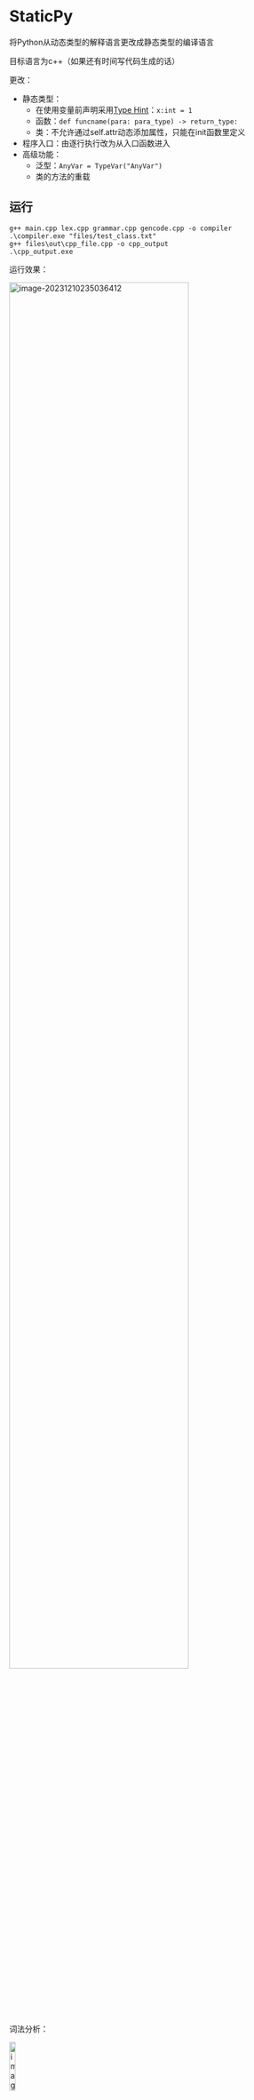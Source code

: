 # StaticPy

将Python从动态类型的解释语言更改成静态类型的编译语言

目标语言为c++（如果还有时间写代码生成的话）

更改：

- 静态类型：
  - 在使用变量前声明采用[Type Hint](https://www.python.org/dev/peps/pep-0484/)：`x:int = 1`
  - 函数：`def funcname(para: para_type) -> return_type:`
  - 类：不允许通过self.attr动态添加属性，只能在init函数里定义
- 程序入口：由逐行执行改为从入口函数进入
- 高级功能：
  - 泛型：`AnyVar = TypeVar("AnyVar")`
  - 类的方法的重载

## 运行

```
g++ main.cpp lex.cpp grammar.cpp gencode.cpp -o compiler
.\compiler.exe "files/test_class.txt"
g++ files\out\cpp_file.cpp -o cpp_output
.\cpp_output.exe
```

运行效果：

<img src="https://umeta.oss-cn-beijing.aliyuncs.com/wx_program/image-20231210235036412.png" alt="image-20231210235036412" width=80% />

词法分析：

<img src="https://umeta.oss-cn-beijing.aliyuncs.com/wx_program/image-20231210235137259.png" alt="image-20231210235137259" width=15% />

语法树：



## 词法

类别码

| 单词名称   | 类别码     | 单词名称 | 类别码    | 单词名称 | 类别码 | 单词名称 | 类别码  |
| ---------- | ---------- | -------- | --------- | -------- | ------ | -------- | ------- |
| Ident      | IDENFR     | not      | NOTTK     | !        | NOT    | (        | LPARENT |
| IntConst   | INTCON     | and      | ANDTK     | <        | LSS    | )        | RPARENT |
| FloatConst | FLOATCON   | or       | ORTK      | <=       | LEQ    | [        | LBRACK  |
| str        | STRCON     | return   | RETURNTK  | >        | GRE    | ]        | RBRACK  |
| const      | CONSTTK    | None     | NONETK    | >=       | GEQ    | {        | LBRACE  |
| int        | INTTK      | AddTab   | ADDTAB    | ==       | EQL    | }        | RBRACE  |
| break      | BREAK      | DelTab   | DELTAB    | !=       | NEQ    | +        | PLUS    |
| continue   | CONTINUETK | List     | LISTTK    | =        | ASSIGN | -        | MINU    |
| if         | IFTK       | Dict     | DICTTK    | ,        | COMMA  | *        | MULT    |
| else       | ELSETK     | False    | FALSETK   | :        | COLON  | /        | DIV     |
| def        | DEFTK      | True     | TRUETK    | ->       | ARROW  | %        | MOD     |
| class      | CLASSTK    | TypeVar  | TYPEVARTK | .        | DOT    |          |         |
| while      | WHILETK    | self     | SELFTK    |          |        |          |         |
| init       | INITTK     |          |           |          |        |          |         |



## 文法

TODO:
  - 语法结构
    - for循环：`for iter:type in container:`
  - 数据结构
    - ~~Dict声明写得有点问题~~(Done)
    - ~~LVal为List/Dict中元素赋值~~(Done)
    - ~~float数据类型~~
    - ~~List/Dict的嵌套~~
    - list的insert和append和size
- 代码生成：
  - ~~输出c++代码~~(Done)
- 泛型
  - ~~参考[pep-0484](https://peps.python.org/pep-0484/#user-defined-generic-types)~~
- 类
  - ~~self的使用~~
  - ~~方法重写~~

```python
CompUnit ::= { [GenericDefs] (ClassDef | FuncDef)}
GenericDefs ::= {GenericDef}
GenericDef ::= Ident '=' 'TypeVar' '(' Str ')'
ClassDef ::= 'class' Ident ':' 'AddTab' {ClassAttrDef} [ClassInitDef] {ClassFuncDef} 'DelTab'
ClassAttrDef ::= Ident ':' DataType
ClassInitDef ::= 'def' 'init' '(' [FuncFParams] ')' Block
ClassFuncDef ::= 'def' Ident '(' 'self' [',' FuncFParams] ')' '->' FuncType Block
FuncDef ::= 'def' Ident '(' [FuncFParams] ')' '->' FuncType Block
FuncType ::= 'None' | DataType
DataType ::= 'int' | 'float'
    | 'List' '[' DataType ']'
    | 'Dict' '[' DataType ',' DataType ']'
    | Ident  #泛型或者类
Block ::= ':' 'AddTab' {BlockItem} 'DelTab'
BlockItem ::= Decl | Stmt
Decl ::= Ident ':' DataType ['=' InitVal]  #静态类型检查
InitVal ::= Exp
    | '[' [InitVal {',' InitVal}] ']' 
    | '{' [InitVal ':' InitVal {',' InitVal ':' InitVal}] '}'
FuncFParams ::= FuncFParam {',' FuncFParam}
FuncFParam ::= Ident ':' DataType
Stmt ::= Exp
    | LVal '=' Exp
    | 'if' Cond Block ['else' Block]
    | 'while' Cond Block
    | 'break' | 'continue'
    | 'return' [Exp]  #返回值类型检查
    | 'print' '(' [(Str | Exp) {',' (Str | Exp)}] ')'
Exp ::= LOrExp
AddExp ::= MulExp { ('+' | '−') MulExp }
MulExp ::= UnaryExp { ('*' | '/' | '%') UnaryExp }
UnaryExp ::= IdentExp | PrimaryExp | ('+' | '−' | 'not') UnaryExp
IdentExp ：：= LVal [[GenericReal] '(' [FuncRParams] ')'] #函数或类的init
GenericReal ::= '<' DataType {',' DataType} '>'
PrimaryExp ::= '(' Exp ')' | IntConst | FloatConst
FuncRParams ::= Exp { ',' Exp }
LVal ::= ['self' '.' ] Ident {'[' Exp ']'} {'.' Ident {'[' Exp ']'}}
LOrExp ::= LAndExp { 'or' LAndExp }
LAndExp ::= EqExp { 'and' EqExp }
EqExp ::= RelExp { ('==' | '!=') RelExp }
RelExp ::= AddExp { ('<' | '>' | '<=' | '>=') AddExp }
```

